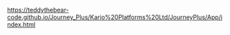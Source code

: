 https://teddythebear-code.github.io/Journey_Plus/Kario%20Platforms%20Ltd/JourneyPlus/App/index.html
